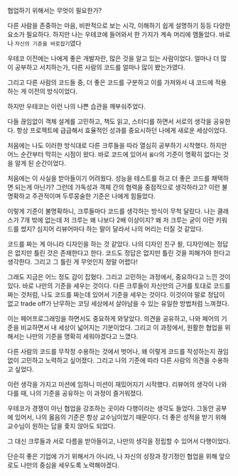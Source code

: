 협업하기 위해서는 무엇이 필요한가?

다른 사람을 존중하는 마음, 비판적으로 보는 시각, 이해하기 쉽게 설명하기 등등 다양한 요소가 필요하다.
하지만 나는 우테코에 들어와서 한 가지가 계속 머리에 맴돌았다. 바로 나 `자신의 기준을 바로잡기`였다

우테코 이전에는 나에게 좋은 개발자란, 많은 것을 알고 있는 사람이었다.
얼마나 더 많이 공부하고 서치하는가, 다른 사람의 코드를 얼마나 많이 봤는가였다.

그리고 다른 사람의 코드들 중, 더 좋은 코드를 구분하고 이를 가져와서 내 코드에 적용하는 게 이전의 방식이었다.

하지만 우테코는 이런 나의 나쁜 습관을 깨부숴주었다.

다들 끊임없이 객체 설계를 고민하고, 책도 읽고, 스터디를 하면서 서로의 생각을 공유한다.
항상 프로젝트에 급급해서 효율적인 성과를 중요시하던 나에게 새로운 세상이었다.

처음에는 나도 이러한 방식대로 다른 크루들을 따라 열심히 공부하기 시작했다.
하지만 어느 순간부터 막히는 시점이 왔다. 바로 코드에 있어서 `옳다`의 기준이 명확히 없다는 것을 알게 된 순간이었다.

처음에는 이 사실을 받아들이기 어려웠다. 성능을 테스트를 하고 더 좋은 코드를 채택하면 되는게 아닌가? 그런데 가독성과 객체 간의 협력을 중점적으로 생각하라고? 이런 불명확하고 주관적이며 두루뭉술한 기준은 나에게 힘들었다.

이렇게 기준이 불명확하니, 크루들마다 코드를 생각하는 방식이 무척 달랐다. 나는 클래스가 7개 밖에 없는데 저 크루는 왜 나보다 2배 이상이지? 왜 저 크루는 굳이 이런 키워드를 썼지?
심지어 리뷰어마다 하는 말이 달라서 나의 머리는 터질 것 같았다.

코드를 짜는 게 아니라 디자인을 하는 것 같았다. 나의 디자인 친구 왈, 디자인에는 정답은 없지만 틀린 것은 존재한다고 한다.
코드도 정답은 없지만 틀린 것을 피해가야 한다고 생각한다. 그리고 그 틀린 게 무엇인지 정말 어렵다!

그래도 지금은 어느 정도 감이 잡혔다.
그리고 고민하는 과정에서, 중요하다고 느낀 것이 있다.
바로 나만의 기준을 세우는 것이다. 다른 크루들이 자신만의 근거를 토대로 코드를 짜는 것처럼, 나도 코드를 짜는데 있어서 기준을 세우는 것이다. 이것이야 말로 정답이 없고 trade off가 난무하는 코딩 세상에서 살아남을 수 있는 유일한 방법처럼 느껴졌다.

이는 페어프로그래밍을 하면서도 중요하게 와닿았다. 의견을 공유하고, 나와 페어의 기준을 비교하면서 내 세상이 넓어지는 기분이었다.
그리고 이 과정에서, 원활한 협업을 위해서는 나만의 기준을 명확히 세워야겠다고 느꼈다.

다른 사람의 코드를 무작정 수용하는 것에서 벗어나, 왜 이렇게 코드를 작성하는지 끊임없이 고민하고 노력하고 싶어졌다. 그리고 나의 기준에 따라 다른 사람의 의견을 수용하고 싶었다.

이런 생각을 가지고 미션에 임하니 미션이 재밌어지기 시작했다. 리뷰어의 생각이 나와 다를 때, 나의 기준을 공유하는 이 과정이 즐거워졌다.

우테코가 경쟁이 아닌 협업을 강조하는 곳이라 다행이라는 생각도 들었다.
그동안 공부에 있어서, 나의 옳음의 기준은 항상 교수님이었기 때문이다. 더 좋은 성적을 받기 위해 교수님이 원하는 답을 좇지 않아도 되었다.

그 대신 크루들과 서로 다름을 받아들이고, 나만의 생각을 정립할 수 있어서 다행이었다.

단순히 좋은 기업에 가기 위해서가 아니라, 나 자신의 성장과 장기정인 협업을 위해 앞으로도 나만의 중심을 세우도록 노력해야겠다.
